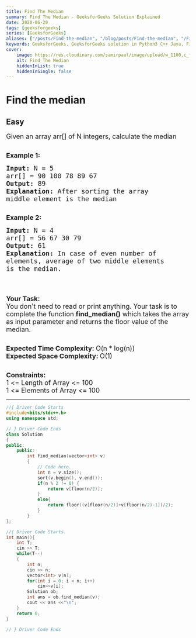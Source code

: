 ```yaml
---
title: Find The Median
summary: Find The Median - GeeksforGeeks Solution Explained
date: 2020-06-20
tags: [geeksforgeeks]
series: [GeeksforGeeks]
aliases: ["/posts/Find-the-median", "/blog/posts/Find-the-median", "/Find-the-median", "/blog/Find-the-median",]
keywords: GeeksforGeeks, GeeksforGeeks solution in Python3 C++ Java, Find The Median solution
cover:
    image: https://res.cloudinary.com/samirpaul/image/upload/w_1100,c_fit,co_rgb:FFFFFF,l_text:Arial_70_bold:Find The Median - Solution Explained/problem-solving.webp
    alt: Find The Median
    hiddenInList: true
    hiddenInSingle: false
---
```



# Find the median
## Easy
<div class="problems_problem_content__Xm_eO"><p><span style="font-size:18px">Given an array arr[] of N integers, calculate the median</span><br>
&nbsp;</p>

<p><span style="font-size:18px"><strong>Example 1:</strong></span></p>

<pre><span style="font-size:18px"><strong>Input: </strong>N =<strong> </strong>5
arr[] = 90 100 78 89 67
<strong>Output: </strong>89</span>
<span style="font-size:18px"><strong>Explanation: </strong>After sorting the array 
middle element is the median</span> 

</pre>

<p><span style="font-size:18px"><strong>Example 2:</strong></span></p>

<pre><span style="font-size:18px"><strong>Input: </strong>N =<strong> </strong>4
arr[] = 56 67 30 79
<strong>Output: </strong></span><span style="font-size:18px">61</span>
<span style="font-size:18px"><strong>Explanation: </strong>In case of even number of 
elements, average of two middle elements 
is the median.</span>

</pre>

<p>&nbsp;</p>

<p><span style="font-size:18px"><strong>Your Task:</strong><br>
You don't need to read or print anything. Your task is to complete the function&nbsp;<strong>find_median()</strong>&nbsp;which takes the array as input parameter and returns the floor value of the median.</span><br>
&nbsp;</p>

<p><span style="font-size:18px"><strong>Expected Time Complexity:&nbsp;</strong>O(n * log(n))<br>
<strong>Expected Space Complexity:&nbsp;</strong>O(1)</span><br>
&nbsp;</p>

<p><span style="font-size:18px"><strong>Constraints:</strong><br>
1 &lt;= Length of Array &lt;= 100<br>
1 &lt;= Elements of Array &lt;= 100</span></p>
</div>

---




```cpp
//{ Driver Code Starts
#include<bits/stdc++.h>
using namespace std;

// } Driver Code Ends
class Solution
{
public:
	public:
		int find_median(vector<int> v)
		{
		    // Code here.
		    int n = v.size();
		    sort(v.begin(), v.end());
		    if(n % 2 != 0) {
		        return v[floor(n/2)];
		    }
		    else{
		        return floor((v[floor(n/2)]+v[floor(n/2)-1])/2);
		    }
		}
};

//{ Driver Code Starts.
int main(){
    int T;
    cin >> T;
    while(T--)
    {
    	int n; 
    	cin >> n;
    	vector<int> v(n);
    	for(int i = 0; i < n; i++)
    		cin>>v[i];
    	Solution ob;
    	int ans = ob.find_median(v);
    	cout << ans <<"\n";
    }
	return 0;
}

// } Driver Code Ends
```

